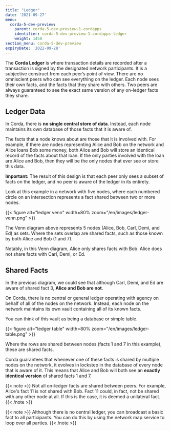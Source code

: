 ```yaml
---
title: "Ledger"
date: '2021-09-27'
menu:
  corda-5-dev-preview:
    parent: corda-5-dev-preview-1-cordapps
    identifier: corda-5-dev-preview-1-cordapps-ledger
    weight: 1450
section_menu: corda-5-dev-preview
expiryDate: '2022-09-28'
---
```


The **Corda Ledger** is where transaction details are recorded after a transaction is signed by the designated network participants. It is a subjective construct from each peer’s point of view. There are no omniscient peers who can see everything on the ledger. Each node sees their own facts, and the facts that they share with others. Two peers are always guaranteed to see the exact same version of any on-ledger facts they share.

## Ledger Data

In Corda, there is **no single central store of data**. Instead, each node maintains its own database of those facts that it is aware of.

The facts that a node knows about are those that it is involved with. For example, if there are nodes representing Alice and Bob on the network and Alice loans Bob some money, both Alice and Bob will store an identical record of the facts about that loan. If the only parties involved with the loan are Alice and Bob, then they will be the only nodes that ever see or store this data.

**Important:** The result of this design is that each peer only sees a subset of facts on the ledger, and no peer is aware of the ledger in its entirety.

Look at this example in a network with five nodes, where each numbered circle on an intersection represents a fact shared between two or more nodes.

{{< figure alt="ledger venn" width=80% zoom="/en/images/ledger-venn.png" >}}

The Venn diagram above represents 5 nodes (Alice, Bob, Carl, Demi, and Ed) as sets. Where the sets overlap are shared facts, such as those known by both Alice and Bob (1 and 7).

Notably, in this Venn diagram, Alice only shares facts with Bob. Alice does not share facts with Carl, Demi, or Ed.

## Shared Facts

In the previous diagram, we could see that although Carl, Demi, and Ed are aware of shared fact 3, **Alice and Bob are not**.

﻿On Corda, there is no central or general ledger operating with agency on ﻿behalf of all of the nodes on the network. Instead, each node on the network maintains its own vault containing all of its known facts.

You can think of this vault as being a database or simple table.

{{< figure alt="ledger table" width=80% zoom="/en/images/ledger-table.png" >}}

Where the rows are shared between nodes (facts 1 and 7 in this example), these are shared facts.

Corda guarantees that whenever one of these facts is shared by multiple nodes on the network, it evolves in lockstep in the database of every node that is aware of it. This means that Alice and Bob will both see an **exactly identical version** of shared facts 1 and 7.

{{< note >}}
Not all on-ledger facts are shared between peers. For example, Alice's fact 11 is not shared with Bob. Fact 11 could, in fact, not be shared with any other node at all. If this is the case, it is deemed a unilateral fact.
{{< /note >}}

{{< note >}}
Although there is no central ledger, you can broadcast a basic fact to all participants. You can do this by using the network map service to loop over all parties.
{{< /note >}}

